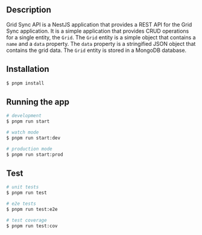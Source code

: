 ## Description

Grid Sync API is a NestJS application that provides a REST API for the Grid Sync application. It is a simple application that provides CRUD operations for a single entity, the `Grid`. The `Grid` entity is a simple object that contains a `name` and a `data` property. The `data` property is a stringified JSON object that contains the grid data. The `Grid` entity is stored in a MongoDB database.

## Installation

```bash
$ pnpm install
```

## Running the app

```bash
# development
$ pnpm run start

# watch mode
$ pnpm run start:dev

# production mode
$ pnpm run start:prod
```

## Test

```bash
# unit tests
$ pnpm run test

# e2e tests
$ pnpm run test:e2e

# test coverage
$ pnpm run test:cov
```

